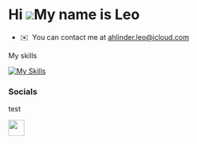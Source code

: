 Hi ![](https://user-images.githubusercontent.com/18350557/176309783-0785949b-9127-417c-8b55-ab5a4333674e.gif)My name is Leo
===========================================================================================================================

* ✉️  You can contact me at [ahlinder.leo@icloud.com](mailto:ahlinder.leo@icloud.com)

<p>My skills</p>

[![My Skills](https://skillicons.dev/icons?i=js,cs,nodejs,react,express,html,css,mysql)](https://skillicons.dev)


### Socials

test

<p align="left"> <a href="https://www.github.com/LeoAhlinder" target="_blank" rel="noreferrer"> <picture> <source media="(prefers-color-scheme: dark)" srcset="https://raw.githubusercontent.com/danielcranney/readme-generator/main/public/icons/socials/github-dark.svg" /> <source media="(prefers-color-scheme: light)" srcset="https://raw.githubusercontent.com/danielcranney/readme-generator/main/public/icons/socials/github.svg" /> <img src="https://raw.githubusercontent.com/danielcranney/readme-generator/main/public/icons/socials/github.svg" width="32" height="32" /> </picture> </a></p>

